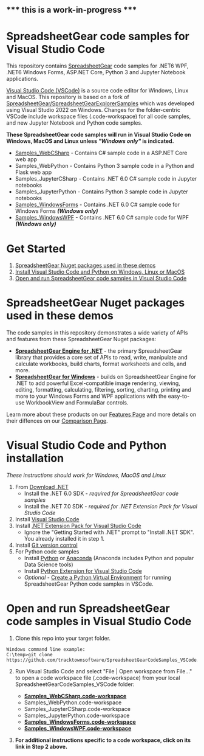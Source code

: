 ## *** this is a work-in-progress ***

# SpreadsheetGear code samples for Visual Studio Code

This repository contains [SpreadsheetGear](https://www.spreadsheetgear.com/) code samples for .NET6 WPF, .NET6 Windows Forms, ASP.NET Core, Python 3 and Jupyter Notebook applications. 

[Visual Studio Code (VSCode)](https://code.visualstudio.com/) is a source code editor for Windows, Linux and MacOS. This repository is based on a fork of [SpreadsheetGear/SpreadsheetGearExplorerSamples](https://github.com/SpreadsheetGear/SpreadsheetGearExplorerSamples) which was developed using Visual Studio 2022 on Windows. Changes for the folder-centric VSCode include workspace files (.code-workspace) for all code samples, and new Jupyter Notebook and Python code samples.

**These SpreadsheetGear code samples will run in Visual Studio Code on Windows, MacOS and Linux unless *"Windows only"* is indicated.**

* [Samples_WebCSharp](docs/Samples_WebCSharp.md) - Contains C# sample code in a ASP.NET Core web app
* Samples_WebPython - Contains Python 3 sample code in a Python and Flask web app
* Samples_JupyterCSharp - Contains .NET 6.0 C# sample code in Jupyter notebooks
* Samples_JupyterPython - Contains Python 3 sample code in Jupyter notebooks
* [Samples_WindowsForms](docs/Samples_WindowsForms.md) - Contains .NET 6.0 C# sample code for Windows Forms ***(Windows only)***
* [Samples_WindowsWPF](docs/Samples_WindowsWPF.md) - Contains .NET 6.0 C# sample code for WPF ***(Windows only)***

# Get Started #
  1. [SpreadsheetGear Nuget packages used in these demos](#spreadsheetgear-nuget-packages-used-in-these-demos)
  2. [Install Visual Studio Code and Python on Windows, Linux or MacOS](#visual-studio-code-installation)
  3. [Open and run SpreadsheetGear code samples in Visual Studio Code](#open-and-run-spreadsheetgear-code-samples-in-visual-studio-code)

# SpreadsheetGear Nuget packages used in these demos
The code samples in this repository demonstrates a wide variety of APIs and features from these SpreadsheetGear Nuget packages:
*   **[SpreadsheetGear Engine for .NET](https://www.nuget.org/packages/SpreadsheetGear/9.1.19-beta)** - the primary SpreadsheetGear library that provides a core set of APIs to read, write, manipulate and calculate workbooks, build charts, format worksheets and cells, and more.
*   **[SpreadsheetGear for Windows](https://www.nuget.org/packages/SpreadsheetGear.Windows/9.1.19-beta)** - builds on SpreadsheetGear Engine for .NET to add powerful Excel-compatible image rendering, viewing, editing, formatting, calculating, filtering, sorting, charting, printing and more to your Windows Forms and WPF applications with the easy-to-use WorkbookView and FormulaBar controls.

Learn more about these products on our [Features Page](https://www.spreadsheetgear.com/Products/Features) and more details on their diffences on our [Comparison Page](https://www.spreadsheetgear.com/Products/Compare).

# Visual Studio Code and Python installation

*These instructions should work for Windows, MacOS and Linux*

1. From [Download .NET](https://dotnet.microsoft.com/en-us/download)
    - Install the .NET 6.0 SDK - *required for SpreadsheetGear code samples*
    - Install the .NET 7.0 SDK - *required for .NET Extension Pack for Visual Studio Code*
2. Install [Visual Studio Code](https://code.visualstudio.com/)
3. Install [.NET Extension Pack for Visual Studio Code](https://marketplace.visualstudio.com/items?itemName=ms-dotnettools.vscode-dotnet-pack)
    - Ignore the "Getting Started with .NET" prompt to "Install .NET SDK". You already installed it in step 1.
4. Install [Git version control](https://git-scm.com/download)
5. For Python code samples 
    - Install [Python](https://www.python.org/) or [Anaconda](https://www.anaconda.com/products/distribution) (Anaconda includes Python and popular Data Science tools)
    - Install [Python Extension for Visual Studio Code](https://marketplace.visualstudio.com/items?itemName=ms-python.python)
    - *Optional -* [Create a Python Virtual Environment](https://code.visualstudio.com/docs/python/environments) for running SpreadsheetGear Python code samples in VSCode.
    

# Open and run SpreadsheetGear code samples in Visual Studio Code
1. Clone this repo into your target folder.

```
Windows command line example:
C:\temp>git clone https://github.com/tracktownsoftware/SpreadsheetGearCodeSamples_VSCode.git
```
2. Run Visual Studio Code and select "File | Open workspace from File..." to open a code workspace file (.code-workspace) from your local SpreadsheetGearCodeSamples_VSCode folder:
    - **[Samples_WebCSharp.code-workspace](docs/Samples_WebCSharp.md)**
    - Samples_WebPython.code-workspace
    - Samples_JupyterCSharp.code-workspace
    - Samples_JupyterPython.code-workspace
    - **[Samples_WindowsForms.code-workspace](docs/Samples_WindowsForms.md)**
    - **[Samples_WindowsWPF.code-workspace](docs/Samples_WindowsWPF.md)**

3. **For additional instructions specific to a code workspace, click on its link in Step 2 above.**

